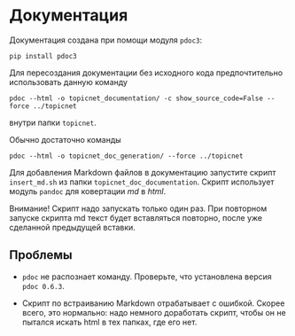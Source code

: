 # Документация

Документация создана при помощи модуля `pdoc3`:  

```
pip install pdoc3
```

Для пересоздания документации без исходного кода предпочтительно использовать данную команду  
```
pdoc --html -o topicnet_documentation/ -c show_source_code=False --force ../topicnet
```
внутри папки `topicnet`.

Обычно достаточно команды
```
pdoc --html -o topicnet_doc_generation/ --force ../topicnet
```

Для добавления Markdown файлов в документацию запустите скрипт
`insert_md.sh` из папки `topicnet_doc_documentation`.
Скрипт использует модуль `pandoc` для ковертации *md* в *html*.

Внимание!
Скрипт надо запускать только один раз.
При повторном запуске скрипта md текст будет вставляться повторно,
после уже сделанной предыдущей вставки.

## Проблемы

* `pdoc` не распознает команду.
Проверьте, что установлена версия `pdoc 0.6.3`.

* Скрипт по встраиванию Markdown отрабатывает с ошибкой.
Скорее всего, это нормально: надо немного доработать скрипт, чтобы он не пытался искать html в тех папках, где его нет.
